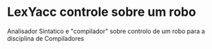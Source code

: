 # LexYacc controle sobre um robo
Analisador Sintatico e "compilador" sobre controlo de um robo para  a disciplina de Compiladores
